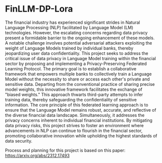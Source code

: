 # FinLLM-DP-Lora

The financial industry has experienced significant strides in Natural Language Processing (NLP) facilitated by Language Model (LM) technologies. However, the escalating concerns regarding data privacy present a formidable barrier to the ongoing enhancement of these models. A notable challenge involves potential adversarial attackers exploiting the weight of Language Models trained by individual banks, thereby jeopardizing user data confidentiality.
This project seeks to address the critical issue of data privacy in Language Model training within the financial sector by proposing and implementing a Privacy-Preserving Federated Learning Protocol.
The primary goal is to establish a collaborative framework that empowers multiple banks to collectively train a Language Model without the necessity to share or access each other's private and sensitive data. Departing from the conventional practice of sharing precise model weights, this innovative framework facilitates the exchange of "biased weights." This approach thwarts third-party attempts to infer training data, thereby safeguarding the confidentiality of sensitive information.
The core principle of this federated learning approach is to ensure that the Language Model remains robust, accurate, and reflective of the diverse financial data landscape. Simultaneously, it addresses the privacy concerns inherent to individual financial institutions. By mitigating data privacy risks, this project strives to foster an environment where advancements in NLP can continue to flourish in the financial sector, promoting collaborative innovation while upholding the highest standards of data security.

Process and planning for this project is based on this paper: https://arxiv.org/abs/2312.17493
